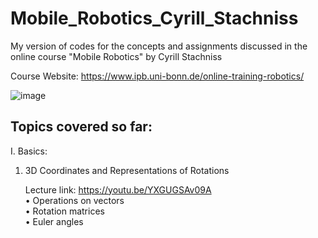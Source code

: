 # Mobile_Robotics_Cyrill_Stachniss
My version of codes for the concepts and assignments discussed in the online course "Mobile Robotics" by Cyrill Stachniss

Course Website: https://www.ipb.uni-bonn.de/online-training-robotics/

![image](https://user-images.githubusercontent.com/72227384/201518747-2d746b86-c82f-4a70-9726-bf2d68957a5c.png)

## Topics covered so far:

I. Basics:
  1. 3D Coordinates and Representations of Rotations
  
     Lecture link: https://youtu.be/YXGUGSAv09A  
     • Operations on vectors  
     • Rotation matrices  
     • Euler angles
     
     
